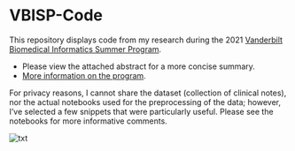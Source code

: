 # VBISP-Code

This repository displays code from my research during the 2021 [Vanderbilt Biomedical Informatics Summer Program](https://t.e2ma.net/message/t444jf/12cgjjq). 
- Please view the attached abstract for a more concise summary.
- [More information on the program](https://www.vumc.org/dbmi/summer-research-internship-program-biomedical-informatics).
	
For privacy reasons, I cannot share the dataset (collection of clinical notes), nor the actual notebooks used for the preprocessing of the data; however, I’ve selected a few snippets that were particularly useful. Please see the notebooks for more informative comments. 

![txt](https://github.com/StuartWaller/VBISP-Codect/blob/master/image%20sampling/renders/0230render1.jpg)

